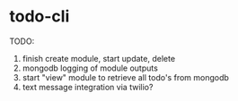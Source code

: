 # todo-cli
 
TODO: 
1. finish create module, start update, delete
2. mongodb logging of module outputs
3. start "view" module to retrieve all todo's from mongodb
4. text message integration via twilio?
